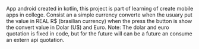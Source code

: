 App android created in kotlin, this project is part of learning of create mobile apps in college.
Consist an a simple currency converte when the usuary put the value in REAL R$ (brasilian currency) when the
press the button is show the convert value in Dolar (U$) and Euro.
Note: The dolar and euro quotation is fixed in code, but for the future will can be a future an consume an extern api quotation.
